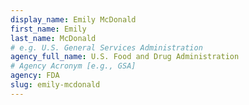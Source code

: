 ```yaml
---
display_name: Emily McDonald
first_name: Emily
last_name: McDonald
# e.g. U.S. General Services Administration
agency_full_name: U.S. Food and Drug Administration
# Agency Acronym [e.g., GSA]
agency: FDA
slug: emily-mcdonald
---
```

